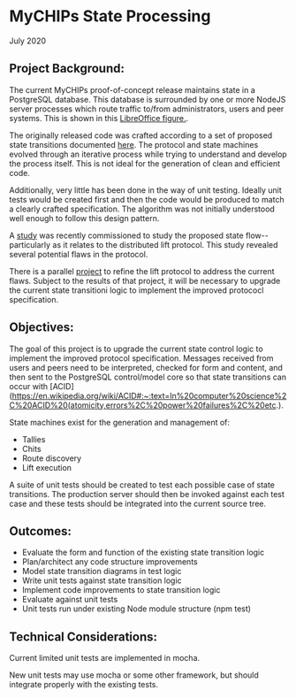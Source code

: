 # MyCHIPs State Processing
July 2020

## Project Background:
The current MyCHIPs proof-of-concept release maintains state in a PostgreSQL
database.  This database is surrounded by one or more NodeJS server processes
which route traffic to/from administrators, users and peer systems.  This is 
shown in this [LibreOffice figure.](doc/Scaling.odg).

The originally released code was crafted according to a set of proposed state 
transitions documented [here](doc/States.odg).  The protocol and state
machines evolved through an iterative process while trying to understand and
develop the process itself.  This is not ideal for the generation of clean
and efficient code.

Additionally, very little has been done in the way of unit testing.  Ideally
unit tests would be created first and then the code would be produced to match
a clearly crafted specification.  The algorithm was not initially understood 
well enough to follow this design pattern.

A [study](test/analysis/dsr/phase-1/results.md) was recently commissioned to
study the proposed state flow--particularly as it relates to the distributed
lift protocol.  This study revealed several potential flaws in the protocol.

There is a parallel [project](doc/projects/Lift_Protocol.md) to refine the
lift protocol to address the current flaws.  Subject to the results of that
project, it will be necessary to upgrade the current state transitioni logic
to implement the improved protococl specification.

## Objectives:
The goal of this project is to upgrade the current state control logic to
implement the improved protocol specification.  Messages received from users
and peers need to be interpreted, checked for form and content, and then sent
to the PostgreSQL control/model core so that state transitions can occur with
[ACID](https://en.wikipedia.org/wiki/ACID#:~:text=In%20computer%20science%2C%20ACID%20(atomicity,errors%2C%20power%20failures%2C%20etc.).

State machines exist for the generation and management of:
- Tallies
- Chits
- Route discovery
- Lift execution

A suite of unit tests should be created to test each possible case of state
transitions.  The production server should then be invoked against each test
case and these tests should be integrated into the current source tree.

## Outcomes:
- Evaluate the form and function of the existing state transition logic
- Plan/architect any code structure improvements
- Model state transition diagrams in test logic
- Write unit tests against state transition logic
- Implement code improvements to state transition logic
- Evaluate against unit tests
- Unit tests run under existing Node module structure (npm test)

## Technical Considerations:
Current limited unit tests are implemented in mocha.

New unit tests may use mocha or some other framework, but should integrate
properly with the existing tests.

